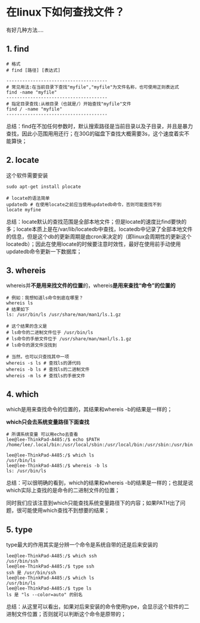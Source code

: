 # 在linux下如何查找文件？

有好几种方法....

## 1. find

```shell
# 格式
# find [路径] [表达式]

--------------------------------------
# 常见用法:在当前目录下查找"myfile","myfile"为文件名称，也可使用正则表达式
find -name "myfile"
--------------------------------------
# 指定目录查找:从根目录（也就是/）开始查找"myfile"文件
find / -name "myfile"
--------------------------------------

```

总结：find在不加任何参数时，默认搜索路径是当前目录以及子目录，并且是暴力查找，因此小范围用用还行；在30G的磁盘下查找大概需要3s，这个速度着实不能算快；



## 2. locate

这个软件需要安装

```shell
sudo apt-get install plocate
```

```shell
# locate的语法简单
updatedb # 在使用locate之前应当使用updatedb命令，否则可能查找不到
locate myfine
```

总结：locate默认的查找范围是全部本地文件；但是locate的速度比find要快的多；locate本质上是在/var/lib/locatedb中查找，locatedb中记录了全部本地文件的信息，但是这个db的更新周期是由cron来决定的（即linux会周期性的更新这个locatedb）；因此在使用locate的时候要注意时效性，最好在使用前手动使用updatedb命令更新一下数据库；



## 3. whereis

whereis并**不是用来找文件的位置**的，whereis**是用来查找“命令”的位置的**

```shell
# 例如：我想知道ls命令到底在哪里？
whereis ls
# 结果如下
ls: /usr/bin/ls /usr/share/man/man1/ls.1.gz

# 这个结果的含义是
# ls命令的二进制文件位于 /usr/bin/ls 
# ls命令的手册文件位于 /usr/share/man/manl/ls.1.gz
# ls命令的源文件没找到

# 当然，也可以只查找其中一项
whereis -s ls # 查找ls的源代码
whereis -b ls # 查找ls的二进制文件
whereis -m ls # 查找ls的手册文件
```



## 4. which

which是用来查找命令的位置的，其结果和whereis -b的结果是一样的；

**which只会去系统变量路径下面查找**

```shell
# 所谓系统变量 可以用echo去查看
lee@lee-ThinkPad-A485:/$ echo $PATH
/home/lee/.local/bin:/usr/local/sbin:/usr/local/bin:/usr/sbin:/usr/bin:/sbin:/bin:/usr/games:/usr/local/games:/snap/bin:/snap/bin

lee@lee-ThinkPad-A485:/$ which ls
/usr/bin/ls
lee@lee-ThinkPad-A485:/$ whereis -b ls
ls: /usr/bin/ls
```

总结：可以很明确的看到，which的结果和whereis -b的结果是一样的；也就是说which实际上查找的是命令的二进制文件的位置；

同时我们应该注意到which只能查找系统变量路径下的内容；如果PATH出了问题，很可能使用which查找不到想要的结果；



## 5. type

type最大的作用其实是分辨一个命令是系统自带的还是后来安装的

```shell
lee@lee-ThinkPad-A485:/$ which ssh
/usr/bin/ssh
lee@lee-ThinkPad-A485:/$ type ssh
ssh 是 /usr/bin/ssh
lee@lee-ThinkPad-A485:/$ which ls
/usr/bin/ls
lee@lee-ThinkPad-A485:/$ type ls
ls 是 "ls --color=auto" 的别名
```

总结：从这里可以看出，如果对后来安装的命令使用type，会显示这个软件的二进制文件位置；否则就可以判断这个命令是原带的；

